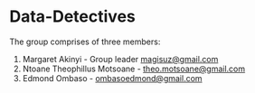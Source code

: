 # Data-Detectives
The group comprises of three members:
1. Margaret Akinyi - Group leader magisuz@gmail.com
2. Ntoane Theophillus Motsoane - theo.motsoane@gmail.com
3. Edmond Ombaso - ombasoedmond@gmail.com
